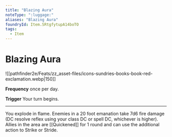 ```yaml
---
title: "Blazing Aura"
noteType: ":luggage:"
aliases: "Blazing Aura"
foundryId: Item.SRtgfytupA14boTO
tags:
  - Item
---
```


# Blazing Aura
![[pathfinder2e/Feats/zz_asset-files/icons-sundries-books-book-red-exclamation.webp|150]]

**Frequency** once per day.

**Trigger** Your turn begins.

* * *

You explode in flame. Enemies in a 20 foot emanation take 7d6 fire damage (DC resolve reflex using your class DC or spell DC, whichever is higher). Allies in the area are [[Quickened]] for 1 round and can use the additional action to Strike or Stride.
